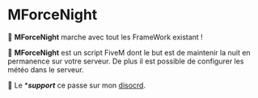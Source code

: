 # MForceNight

🗾 **MForceNight** marche avec tout les FrameWork existant !

🔎 **MForceNight** est un script FiveM dont le but est de maintenir la nuit en permanence sur votre serveur. De plus il est possible de configurer les météo dans le serveur.

🔩 Le ****support*** ce passe sur mon [disocrd](https://discord.gg/cZ52VXRTqX).
